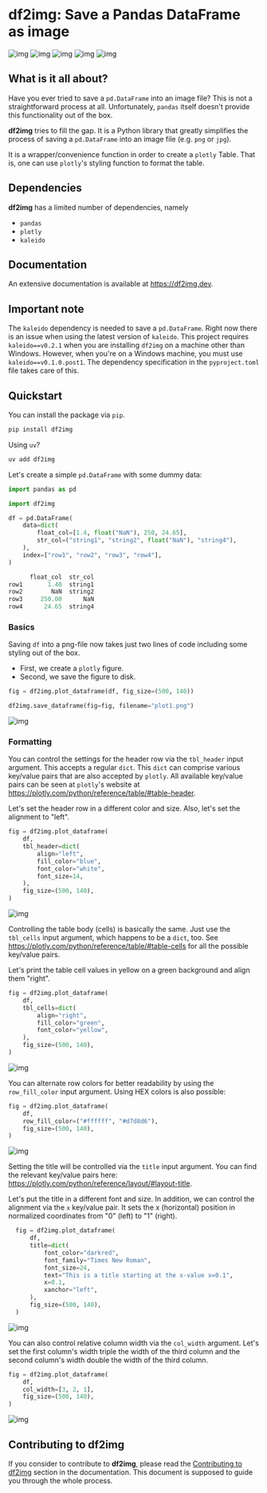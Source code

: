 # df2img: Save a Pandas DataFrame as image

![img](https://img.shields.io/pypi/v/df2img)
![img](https://img.shields.io/pypi/pyversions/df2img)
![img](https://img.shields.io/github/license/andreas-vester/df2img)
![img](https://img.shields.io/github/issues/andreas-vester/df2img)
![img](https://img.shields.io/github/stars/andreas-vester/df2img)

## What is it all about?

Have you ever tried to save a ``pd.DataFrame`` into an image file? This is not a straightforward process at all. Unfortunately, ``pandas`` itself doesn't provide this functionality out of the box.

**df2img** tries to fill the gap. It is a Python library that greatly simplifies the process of saving a ``pd.DataFrame`` into an image file (e.g. ``png`` or ``jpg``).

It is a wrapper/convenience function in order to create a ``plotly`` Table. That is, one can use ``plotly``'s styling function to format the table.


## Dependencies

**df2img** has a limited number of dependencies, namely

- ``pandas``
- ``plotly``
- ``kaleido``


## Documentation

An extensive documentation is available at https://df2img.dev.

## Important note
The ``kaleido`` dependency is needed to save a ``pd.DataFrame``. Right now there is an
issue when using the latest version of ``kaleido``.
This project requires ``kaleido==v0.2.1`` when you are installing ``df2img`` on a
machine other than Windows.
However, when you're on a Windows machine, you must use ``kaleido==v0.1.0.post1``.
The dependency specification in the ``pyproject.toml`` file takes care of this.

## Quickstart

You can install the package via ``pip``.

```bash
pip install df2img
```

Using ``uv``?

```bash
uv add df2img
```

Let's create a simple ``pd.DataFrame`` with some dummy data:

```python
import pandas as pd

import df2img

df = pd.DataFrame(
    data=dict(
        float_col=[1.4, float("NaN"), 250, 24.65],
        str_col=("string1", "string2", float("NaN"), "string4"),
    ),
    index=["row1", "row2", "row3", "row4"],
)
```
```python
      float_col  str_col
row1       1.40  string1
row2        NaN  string2
row3     250.00      NaN
row4      24.65  string4
```

### Basics

Saving ``df`` into a png-file now takes just two lines of code including some styling out of the box.

* First, we create a ``plotly`` figure.
* Second, we save the figure to disk.

```python
fig = df2img.plot_dataframe(df, fig_size=(500, 140))

df2img.save_dataframe(fig=fig, filename="plot1.png")
```

![img](https://github.com/andreas-vester/df2img/blob/main/docs/img/plot1.png?raw=true)


### Formatting

You can control the settings for the header row via the ``tbl_header`` input argument. This accepts a regular ``dict``. This ``dict`` can comprise various key/value pairs that are also accepted by ``plotly``. All available key/value pairs can be seen at ``plotly``'s website at https://plotly.com/python/reference/table/#table-header.

Let's set the header row in a different color and size. Also, let's set the alignment to "left".

```python
fig = df2img.plot_dataframe(
    df,
    tbl_header=dict(
        align="left",
        fill_color="blue",
        font_color="white",
        font_size=14,
    ),
    fig_size=(500, 140),
)
```
![img](https://github.com/andreas-vester/df2img/blob/main/docs/img/plot2.png?raw=true)


Controlling the table body (cells) is basically the same. Just use the ``tbl_cells`` input argument, which happens to be a ``dict``, too.
See https://plotly.com/python/reference/table/#table-cells for all the possible key/value pairs.

Let's print the table cell values in yellow on a green background and align them "right".

```python
fig = df2img.plot_dataframe(
    df,
    tbl_cells=dict(
        align="right",
        fill_color="green",
        font_color="yellow",
    ),
    fig_size=(500, 140),
)
```

![img](https://github.com/andreas-vester/df2img/blob/main/docs/img/plot3.png?raw=true)


You can alternate row colors for better readability by using the ``row_fill_color`` input argument. Using HEX colors is also possible:

```python
fig = df2img.plot_dataframe(
    df,
    row_fill_color=("#ffffff", "#d7d8d6"),
    fig_size=(500, 140),
)
```

![img](https://github.com/andreas-vester/df2img/blob/main/docs/img/plot4.png?raw=true)


Setting the title will be controlled via the ``title`` input argument. You can find the relevant key/value pairs here: https://plotly.com/python/reference/layout/#layout-title.

Let's put the title in a different font and size. In addition, we can control the alignment via the ``x`` key/value pair. It sets the x (horizontal) position in normalized coordinates from "0" (left) to "1" (right).

```python
  fig = df2img.plot_dataframe(
      df,
      title=dict(
          font_color="darkred",
          font_family="Times New Roman",
          font_size=24,
          text="This is a title starting at the x-value x=0.1",
          x=0.1,
          xanchor="left",
      ),
      fig_size=(500, 140),
  )
  ```

![img](https://github.com/andreas-vester/df2img/blob/main/docs/img/plot5.png?raw=true)


You can also control relative column width via the ``col_width`` argument. Let's set the first column's width triple the width of the third column and the second column's width double the width of the third column.

```python
fig = df2img.plot_dataframe(
    df,
    col_width=[3, 2, 1],
    fig_size=(500, 140),
)
```

![img](https://github.com/andreas-vester/df2img/blob/main/docs/img/plot6.png?raw=true)

## Contributing to df2img

If you consider to contribute to **df2img**, please read the [Contributing to df2img](./CONTRIBUTING.md) section in the documentation. This document is supposed to guide you through the whole process.

